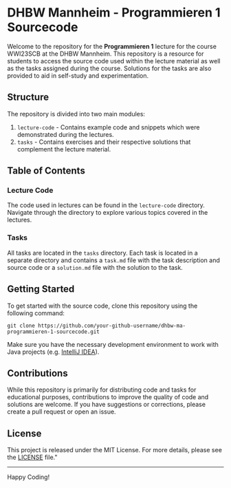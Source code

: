 # DHBW Mannheim - Programmieren 1 Sourcecode

Welcome to the repository for the **Programmieren 1** lecture for the course WWI23SCB at the DHBW Mannheim. This repository is a resource for students to access the source code used within the lecture material as well as the tasks assigned during the course. Solutions for the tasks are also provided to aid in self-study and experimentation.

## Structure

The repository is divided into two main modules:

1. `lecture-code` - Contains example code and snippets which were demonstrated during the lectures.
2. `tasks` - Contains exercises and their respective solutions that complement the lecture material.

## Table of Contents

### Lecture Code

The code used in lectures can be found in the `lecture-code` directory. Navigate through the directory to explore various topics covered in the lectures.

### Tasks
All tasks are located in the `tasks` directory. 
Each task is located in a separate directory and contains a `task.md` file with the task description and source code or a `solution.md` file with the solution to the task.

## Getting Started

To get started with the source code, clone this repository using the following command:

```
git clone https://github.com/your-github-username/dhbw-ma-programmieren-1-sourcecode.git
```

Make sure you have the necessary development environment to work with Java projects (e.g. [IntelliJ IDEA](https://www.jetbrains.com/idea/)).

## Contributions

While this repository is primarily for distributing code and tasks for educational purposes, contributions to improve the quality of code and solutions are welcome. If you have suggestions or corrections, please create a pull request or open an issue.

## License

This project is released under the MIT License. For more details, please see the [LICENSE](./LICENSE.md) file."

---

Happy Coding!


